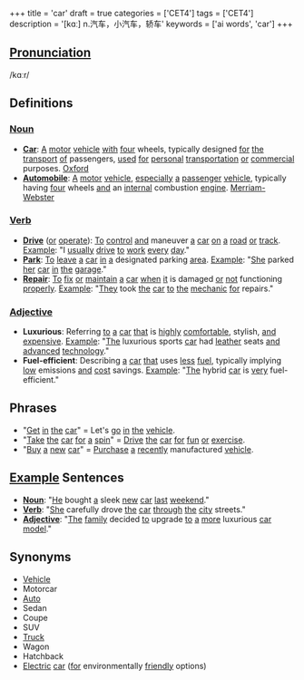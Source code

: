 +++
title = 'car'
draft = true
categories = ['CET4']
tags = ['CET4']
description = '[kɑː] n.汽车，小汽车，轿车'
keywords = ['ai words', 'car']
+++

## [Pronunciation](/post/pronunciation/)
/kɑːr/

## Definitions
### [Noun](/post/noun/)
- **[Car](/post/car/)**: [A](/post/a/) [motor](/post/motor/) [vehicle](/post/vehicle/) [with](/post/with/) [four](/post/four/) wheels, typically designed [for](/post/for/) [the](/post/the/) [transport](/post/transport/) [of](/post/of/) passengers, [used](/post/used/) [for](/post/for/) [personal](/post/personal/) [transportation](/post/transportation/) [or](/post/or/) [commercial](/post/commercial/) purposes. [Oxford](https://en.oxforddictionaries.com/[definition](/post/definition/)/[car](/post/car/))
- **[Automobile](/post/automobile/)**: [A](/post/a/) [motor](/post/motor/) [vehicle](/post/vehicle/), [especially](/post/especially/) [a](/post/a/) [passenger](/post/passenger/) [vehicle](/post/vehicle/), typically having [four](/post/four/) wheels [and](/post/and/) an [internal](/post/internal/) combustion [engine](/post/engine/). [Merriam-Webster](https://www.merriam-webster.com/[dictionary](/post/dictionary/)/[car](/post/car/))

### [Verb](/post/verb/)
- **[Drive](/post/drive/)** ([or](/post/or/) [operate](/post/operate/)): [To](/post/to/) [control](/post/control/) [and](/post/and/) maneuver [a](/post/a/) [car](/post/car/) [on](/post/on/) [a](/post/a/) [road](/post/road/) [or](/post/or/) [track](/post/track/). [Example](/post/example/): "I [usually](/post/usually/) [drive](/post/drive/) [to](/post/to/) [work](/post/work/) [every](/post/every/) [day](/post/day/)."
- **[Park](/post/park/)**: [To](/post/to/) [leave](/post/leave/) [a](/post/a/) [car](/post/car/) [in](/post/in/) [a](/post/a/) designated parking [area](/post/area/). [Example](/post/example/): "[She](/post/she/) parked [her](/post/her/) [car](/post/car/) [in](/post/in/) [the](/post/the/) [garage](/post/garage/)."
- **[Repair](/post/repair/)**: [To](/post/to/) [fix](/post/fix/) [or](/post/or/) [maintain](/post/maintain/) [a](/post/a/) [car](/post/car/) [when](/post/when/) [it](/post/it/) is damaged [or](/post/or/) [not](/post/not/) functioning [properly](/post/properly/). [Example](/post/example/): "[They](/post/they/) took [the](/post/the/) [car](/post/car/) [to](/post/to/) [the](/post/the/) [mechanic](/post/mechanic/) [for](/post/for/) repairs."

### [Adjective](/post/adjective/)
- **Luxurious**: Referring [to](/post/to/) [a](/post/a/) [car](/post/car/) [that](/post/that/) is [highly](/post/highly/) [comfortable](/post/comfortable/), stylish, [and](/post/and/) [expensive](/post/expensive/). [Example](/post/example/): "[The](/post/the/) luxurious sports [car](/post/car/) had [leather](/post/leather/) seats [and](/post/and/) [advanced](/post/advanced/) [technology](/post/technology/)."
- **Fuel-efficient**: Describing [a](/post/a/) [car](/post/car/) [that](/post/that/) uses [less](/post/less/) [fuel](/post/fuel/), typically implying [low](/post/low/) emissions [and](/post/and/) [cost](/post/cost/) savings. [Example](/post/example/): "[The](/post/the/) hybrid [car](/post/car/) is [very](/post/very/) fuel-efficient."

## Phrases
- "[Get](/post/get/) [in](/post/in/) [the](/post/the/) [car](/post/car/)" = Let's [go](/post/go/) [in](/post/in/) [the](/post/the/) [vehicle](/post/vehicle/).
- "[Take](/post/take/) [the](/post/the/) [car](/post/car/) [for](/post/for/) [a](/post/a/) [spin](/post/spin/)" = [Drive](/post/drive/) [the](/post/the/) [car](/post/car/) [for](/post/for/) [fun](/post/fun/) [or](/post/or/) [exercise](/post/exercise/).
- "[Buy](/post/buy/) [a](/post/a/) [new](/post/new/) [car](/post/car/)" = [Purchase](/post/purchase/) [a](/post/a/) [recently](/post/recently/) manufactured [vehicle](/post/vehicle/).

## [Example](/post/example/) Sentences
- **[Noun](/post/noun/)**: "[He](/post/he/) bought [a](/post/a/) sleek [new](/post/new/) [car](/post/car/) [last](/post/last/) [weekend](/post/weekend/)."
- **[Verb](/post/verb/)**: "[She](/post/she/) carefully drove [the](/post/the/) [car](/post/car/) [through](/post/through/) [the](/post/the/) [city](/post/city/) streets."
- **[Adjective](/post/adjective/)**: "[The](/post/the/) [family](/post/family/) decided [to](/post/to/) upgrade [to](/post/to/) [a](/post/a/) [more](/post/more/) luxurious [car](/post/car/) [model](/post/model/)."

## Synonyms
- [Vehicle](/post/vehicle/)
- Motorcar
- [Auto](/post/auto/)
- Sedan
- Coupe
- SUV
- [Truck](/post/truck/)
- Wagon
- Hatchback
- [Electric](/post/electric/) [car](/post/car/) ([for](/post/for/) environmentally [friendly](/post/friendly/) options)
